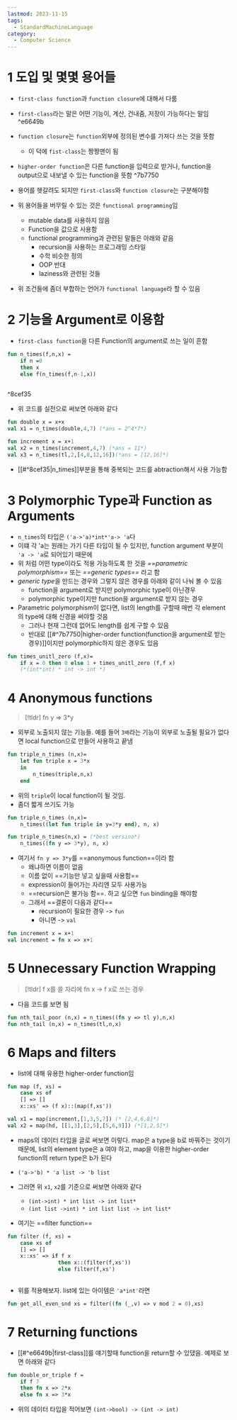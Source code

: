 ```yaml
---
lastmod: 2023-11-15
tags:
  - StandardMachineLanguage
category:
  - Computer Science
---
```

# 1 도입 및 몇몇 용어들
- `first-class function`과 `function closure`에 대해서 다룸
- `first-class`라는 말은 어떤 기능이, 계산, 건내줌, 저장이 가능하다는 말임 ^e6649b
- `function closure`는 `function`외부에 정의된 변수를 가져다 쓰는 것을 뜻함
	- 이 덕에 `fist-class`는 짱짱맨이 됨
- `higher-order function`은 다른 function을 입력으로 받거나, function을 output으로 내보낼 수 있는 function을 뜻함 ^7b7750
- 용어를 헷갈려도 되지만 `first-class`와 `function closure`는 구분해야함

- 위 용어들을 버무릴 수 있는 것은 `functional programming`임
	- mutable data를 사용하지 않음
	- Function을 값으로 사용함
	- functional programming과 관련된 말들은 아래와 같음
		- recursion을 사용하는 프로그래밍 스타일
		- 수학 비슷한 정의
		- OOP 반대
		- laziness와 관련된 것들
- 위 조건들에 좀더 부합하는 언어가 `functional language`라 할 수 있음
# 2 기능을 Argument로 이용함
- `first-class function`을 다른 Function의 argument로 쓰는 일이 흔함
```sml
fun n_times(f,n,x) = 
	if n =0
	then x
	else f(n_times(f,n-1,x))
	
```

^8cef35

- 위 코드를 실전으로 써보면 아래와 같다
```sml
fun double x = x+x
val x1 = n_times(double,4,7) (*ans = 2^4*7*)

fun increment x = x+1
val x2 = n_times(increment,4,7) (*ans = 11*)
val x3 = n_times(tl,2,[4,8,12,16])(*ans = [12,16]*)
```

- [[#^8cef35|n_times]]부분을 통해 중복되는 코드를 abtraction해서 사용 가능함

# 3 Polymorphic Type과 Function as Arguments
- `n_times`의 타입은 `('a->'a)*int*'a-> 'a`다
- 이떄 각 'a는 원래는 가기 다른 타입이 될 수 있지만, function argument 부분이 `'a -> 'a`로 되어있기 때문에 
- 위 처럼 어떤 type이라도 적용 가능하도록 한 것을 *==parametric polymorphism==* 또는 *==generic types==* 라고 함
- *generic type*을 만드는 경우와 그렇지 않은 경우를 아래와 같이 나눠 볼 수 있음
	- function을 argument로 받지만 polymorphic type이 아닌경우
	- polymorphic type이지만 function을 argument로 받지 않는 경우
- Parametric polymorphism이 없다면, list의 length를 구할때 매번 각 element의 type에 대해 신경을 써야할 것음
	- 그러나 현재 그런데 없어도 length를 쉽게 구할 수 있음
	- 반대로 [[#^7b7750|higher-order function(function을 argument로 받는 경우)]]이지만 polymorphic하지 않은 경우도 있음
```sml
fun times_unitl_zero (f,x)=
	if x = 0 then 0 else 1 + times_unitl_zero (f,f x)
	(*(int*int) * int -> int *)
```


# 4 Anonymous functions
> [!tldr] fn y => 3*y


- 외부로 노출되지 않는 기능들. 예를 들어 `3배`라는 기능이 외부로 노출될 필요가 없다면 local function으로 만들어 사용하고 끝냄
```sml
fun triple_n_times (n,x)=
	let fun triple x = 3*x
	in
		n_times(triple,n,x)
	end
```
- 위의 `triple`이 local function이 될 것임.
- 좀더 짧게 쓰기도 가능
```sml
fun triple_n_times (n,x)=
	n_times((let fun triple in y=3*y end), n, x)

fun triple_n_times(n,x) = (*best versino*)
	n_times((fn y => 3*y), n, x)
```
- 여기서 `fn y => 3*y`를 ==anonymous function==이라 함
	- 왜냐하면 이름이 없음
	- 이름 없이 ==기능만 넣고 싶을때 사용함==
	- expression이 들어가는 자리엔 모두 사용가능
	- ==recursion은 불가능 함==. 하고 싶으면 `fun` binding을 해야함
	- 그래서 ==결론이 다음과 같다==
		- recursion이 필요한 경우 -> `fun`
		- 아니면 -> `val`

```sml
fun increment x = x+1
val increment = fn x => x+1
```

# 5 Unnecessary Function Wrapping
> [!tldr] f x를 쓸 자리에 fn x -> f x로 쓰는 경우

- 다음 코드를 보면 됨
```sml
fun nth_tail_poor (n,x) = n_times((fn y => tl y),n,x)
fun nth_tail (n,x) = n_times(tl,n,x)
```

# 6 Maps and filters
- list에 대해 유용한 higher-order function임
```sml
fun map (f, xs) =
	case xs of
	[] => []
	x::xs' => (f x)::(map(f,xs'))
```

```sml
val x1 = map(increment,[1,3,5,7]) (* [2,4,6,8]*)
val x2 = map(hd, [[1,3],[2,5],[5,6,9]]) (*[1,2,5]*)
```

- maps의 데이터 타입을 글로 써보면 이렇다. map은 a type을 b로 바꿔주는 것이기 때문에, list의 element type은 a 여야 하고, map을 이용한 higher-order function의 return type은 b가 된다
- `('a->'b) * 'a list -> 'b list`
- 그러면 위 `x1`, `x2`를 기준으로 써보면 아래와 같다
	- `(int->int) * int list -> int list*`
	- `(int list ->int) * int list list -> int list*`

- 여기는 ==filter function==
```sml
fun filter (f, xs) =
	case xs of 
	[] => []
	x::xs' => if f x 
				then x::(filter(f,xs'))
				else filter(f,xs')
	
```
- 위를 적용해보자. list에 있는 아이템은 `'a*int'`라면

```sml
fun get_all_even_snd xs = filter((fn (_,v) => v mod 2 = 0),xs)
```

# 7 Returning functions
- [[#^e6649b|first-class]]를 얘기할때 function을 return할 수 있댔음. 예제로 보면 아래와 같다

```sml
fun double_or_triple f =
	if f 7
	then fn x => 2*x
	else fn x => 3*x
```
- 위의 데이터 타입을 적어보면 `(int->bool) -> (int -> int)`
